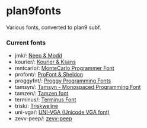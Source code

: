 plan9fonts
==========

Various fonts, converted to plan9 subf.


### Current fonts

* jmk/: [Neep & Modd](http://www.jmknoble.net/fonts/)
* kourier/: [Kourier & Ksans](http://www.semware.com/html/tseprofilesr.php#FONTS)
* mntcarlo/: [MonteCarlo Programmer Font](http://www.bok.net/MonteCarlo/)
* profont/: [ProFont & Sheldon](http://www.tobias-jung.de/seekingprofont/)
* proggyfnt/: [Proggy Programming Fonts](http://www.proggyfonts.com/)
* tamsyn/: [Tamsyn - Monospaced Programming Font](http://www.fial.com/~scott/tamsyn-font/)
* tamzen/: [Tamzen font](https://github.com/sunaku/tamzen-font)
* terminus/: [Terminus Font](http://terminus-font.sourceforge.net/)
* trisk/: [Triskweline](http://www.netalive.org/tinkering/triskweline/)
* uni-vga/: [UNI-VGA (Unicode VGA font)](http://www.inp.nsk.su/~bolkhov/files/fonts/univga/)
* zevv-peep/: [zevv-peep](http://zevv.nl/play/code/zevv-peep/)

